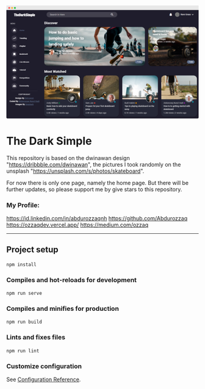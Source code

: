 <p align="center"><img src="https://github.com/Abdurozzaq/The-Dark-Simple/blob/master/screenshoot_frame.png" width="700"></p>

# The Dark Simple
This repository is based on the dwinawan design "https://dribbble.com/dwinawan", the pictures I took randomly on the unsplash "https://unsplash.com/s/photos/skateboard".

For now there is only one page, namely the home page. But there will be further updates, so please support me by give stars to this repository.

### My Profile:
https://id.linkedin.com/in/abdurozzaqnh
https://github.com/Abdurozzaq
https://ozzaqdev.vercel.app/
https://medium.com/ozzaq


<hr>

## Project setup
```
npm install
```
### Compiles and hot-reloads for development
```
npm run serve
```
### Compiles and minifies for production
```
npm run build
```
### Lints and fixes files
```
npm run lint
```
### Customize configuration
See [Configuration Reference](https://cli.vuejs.org/config/).
